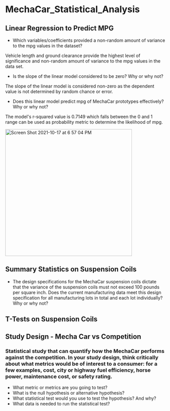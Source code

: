# MechaCar_Statistical_Analysis

## Linear Regression to Predict MPG

* Which variables/coefficients provided a non-random amount of variance to the mpg values in the dataset?

Vehicle length and ground clearance provide the highest level of significance and non-random amount of      variance to the mpg values in the data set.

* Is the slope of the linear model considered to be zero? Why or why not?

The slope of the linear model is considered non-zero as the dependent value is not determined by random chance or error.

* Does this linear model predict mpg of MechaCar prototypes effectively? Why or why not?

The model's r-squared value is 0.7149 which falls between the 0 and 1 range can be used as probability metric to determine the likelihood of mpg.

<img width="399" alt="Screen Shot 2021-10-17 at 6 57 04 PM" src="https://user-images.githubusercontent.com/86746735/137649704-18fa14c9-9587-4232-b298-53292c61c44f.png">

## Summary Statistics on Suspension Coils

* The design specifications for the MechaCar suspension coils dictate that the variance of the suspension coils must not exceed 100 pounds per square inch. Does the current manufacturing data meet this design specification for all manufacturing lots in total and each lot individually? Why or why not?

## T-Tests on Suspension Coils

## Study Design - Mecha Car vs Competition

### Statistical study that can quantify how the MechaCar performs against the competition. In your study design, think critically about what metrics would be of interest to a consumer: for a few examples, cost, city or highway fuel efficiency, horse power, maintenance cost, or safety rating.

* What metric or metrics are you going to test?
* What is the null hypothesis or alternative hypothesis?
* What statistical test would you use to test the hypothesis? And why?
* What data is needed to run the statistical test?
